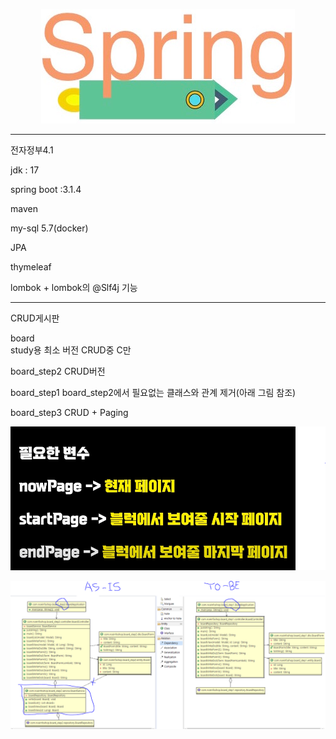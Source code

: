 <p align="center">
  <a href ="https://niceinfoshop.com/contact">
  	<img alt="spring logo" src="https://github.com/jooladen/board/blob/development/images/newlogo.png?raw=true"  target="_blank">
  </a>
</p>

<hr>
<p>전자정부4.1</p>
<p>jdk : 17</p>
<p>spring boot :3.1.4</p>
<p>maven</p>
<p>my-sql 5.7(docker)</p>
<p>JPA</p>
<p>thymeleaf</p>
<p>lombok + lombok의 @Slf4j 기능</p>

<hr>
<p>CRUD게시판</p>

board  
study용 최소 버전 CRUD중 C만

board_step2
CRUD버전

board_step1 
board_step2에서 필요없는 클래스와 관계 제거(아래 그림 참조)

board_step3
CRUD + Paging


<p align="center">
  <a href ="https://niceinfoshop.com/contact">
  	<img alt="variable_guide" 	src="https://github.com/jooladen/board/blob/development/images/variable_guide.png?raw=true"  target="_blank">
 </a>
</p>

<p align="center">
  <a href ="https://niceinfoshop.com/contact">
  	<img alt="uml" 	src="https://github.com/jooladen/board/blob/development/images/classdiagram.png?raw=true"  target="_blank">
 </a>
</p>
